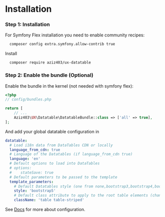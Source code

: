 Installation
=========
### Step 1: Installation

For Symfony Flex installation you need to enable community recipes:

```sh
  composer config extra.symfony.allow-contrib true
```

Install

```sh
  composer require aziz403/ux-datatable
```

### Step 2: Enable the bundle (Optional)

Enable the bundle in the kernel (not needed with symfony flex):

```php
<?php
// config/bundles.php

return [
    // ...
    Aziz403\UX\Datatable\DatatableBundle::class => ['all' => true],
];
```

And add your global datatable configuration in 

```yaml
datatable:
  # Load i18n data from DataTables CDN or locally
  language_from_cdn: true
  # Language of the Datatables (if language_from_cdn true)
  language: 'en'
  # Default options to load into DataTables
  # options:
  #    stateSave: true
  # Default parameters to be passed to the template
  template_parameters:
    # Default Datatables style (one from none,bootstrap3,bootstrap4,bootstrap5,foundation,bulma,jqueryui)
    style: 'bootstrap5'
    # Default class attribute to apply to the root table elements (change it to be compatible with the style)
    className: 'table table-striped'
```

See [Docs](/docs/configuration.md) for more about configuration.